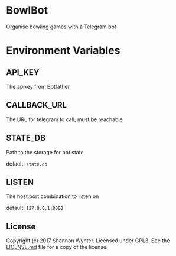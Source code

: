 # BowlBot

Organise bowling games with a Telegram bot

# Environment Variables

## API_KEY

The apikey from Botfather

## CALLBACK_URL

The URL for telegram to call, must be reachable

## STATE_DB

Path to the storage for bot state

default: `state.db`

## LISTEN

The host:port combination to listen on

default: `127.0.0.1:8000`

## License

Copyright (c) 2017 Shannon Wynter. Licensed under GPL3. See the [LICENSE.md](LICENSE.md) file for a copy of the license.